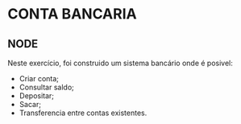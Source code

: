 # CONTA BANCARIA
 ## NODE
 Neste exercício, foi construido um sistema bancário onde é posivel:
 * Criar conta;
 * Consultar saldo;
 * Depositar;
 * Sacar;
 * Transferencia entre contas existentes.
 
